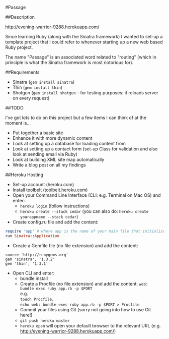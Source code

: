 #Passage

##Description

http://evening-warrior-9288.herokuapp.com/

Since learning Ruby (along with the Sinatra framework) I wanted to set-up a template project that I could refer to whenever starting up a new web based Ruby project.

The name "Passage" is an associated word related to "routing" (which in principle is what the Sinatra framework is most notorious for).

##Requirements

* Sinatra (`gem install sinatra`)
* Thin (`gem install thin`)
* Shotgun (`gem install shotgun` - for testing purposes: it reloads server on every request)

##TODO

I've got lots to do on this project but a few items I can think of at the moment is...

* Put together a basic site
* Enhance it with more dynamic content
* Look at setting up a database for loading content from
* Look at setting up a contact form (set-up Class for validation and also look at sending email via Ruby)
* Look at building XML site map automatically
* Write a blog post on all my findings

##Heroku Hosting

* Set-up account (heroku.com)
* Install toolbelt (toolbelt.heroku.com)
* Open your Command Line Interface (CLI: e.g. Terminal on Mac OS) and enter:
	* `heroku login` (follow instructions)
	* `heroku create --stack cedar` (you can also do: `heroku create yourappname --stack cedar`)
* Create config.ru file and add the content:

```ruby
require 'app' # where app is the name of your main file that initializes your web application
run Sinatra::Application
```

* Create a Gemfile file (no file extension) and add the content:

```
source 'http://rubygems.org'
gem 'sinatra', '1.3.2'
gem 'thin', '1.3.1'
```

* Open CLI and enter:
	* bundle install
	* Create a Procfile (no file extension) and add the content: `web: bundle exec ruby app.rb -p $PORT`  
	   e.g.  
	   `touch Procfile`,  
	   `echo web: bundle exec ruby app.rb -p $PORT > Procfile`
	* Commit your files using Git (sorry not going into how to use Git here!)
	* `git push heroku master`
	* `heroku open` will open your default browser to the relevant URL (e.g. http://evening-warrior-9288.herokuapp.com/)
